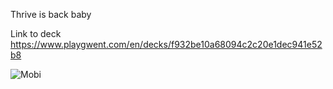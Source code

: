 Thrive is back baby

Link to deck https://www.playgwent.com/en/decks/f932be10a68094c2c20e1dec941e52b8

![Mobi](https://user-images.githubusercontent.com/108788898/177494738-3e70a7c2-e794-494c-a1c3-38d4c05936ca.JPG)

